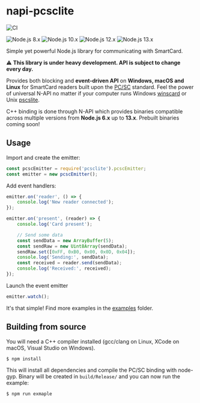 # napi-pcsclite
![CI](https://github.com/petrzjunior/napi-pcsclite/workflows/CI/badge.svg?branch=master&event=push)

![Node.js 8.x](https://img.shields.io/badge/Node.js-8.x-success)
![Node.js 10.x](https://img.shields.io/badge/Node.js-10.x-success)
![Node.js 12.x](https://img.shields.io/badge/Node.js-12.x-success)
![Node.js 13.x](https://img.shields.io/badge/Node.js-13.x-success)

Simple yet powerful Node.js library for communicating with SmartCard.

:warning: **This library is under heavy development. API is subject to change every day.**

Provides both blocking and **event-driven API** on **Windows, macOS and Linux** for SmartCard readers built upon the [PC/SC](https://en.wikipedia.org/wiki/PC/SC) standard. Feel the power of universal N-API no matter if your computer runs Windows [winscard](https://docs.microsoft.com/en-us/windows/win32/api/winscard/) or Unix [pscslite](https://pcsclite.apdu.fr/).

C++ binding is done through N-API which provides binaries compatible across multiple versions from **Node.js 6.x** up to **13.x**. Prebuilt binaries coming soon!

## Usage
Import and create the emitter:
```js
const pcscEmitter = require('pcsclite').pcscEmitter;
const emitter = new pcscEmitter();
```
Add event handlers:
```js
emitter.on('reader', () => {
	console.log('New reader connected');
});

emitter.on('present', (reader) => {
	console.log('Card present');

	// Send some data
	const sendData = new ArrayBuffer(5);
	const sendRaw = new Uint8Array(sendData);
	sendRaw.set([0xFF, 0xB0, 0x00, 0x0D, 0x04]);
	console.log('Sending:', sendData);
	const received = reader.send(sendData);
	console.log('Received:', received);	
});
```
Launch the event emitter
```js
emitter.watch();
```
It's that simple!
Find more examples in the [examples](/examples) folder.

## Building from source
You will need a C++ compiler installed (gcc/clang on Linux, XCode on macOS, Visual Studio on Windows).
```console
$ npm install
```
This will install all dependencies and compile the PC/SC binding with node-gyp. Binary will be created in `build/Release/` and you can now run the example:
```console
$ npm run exmaple
```
